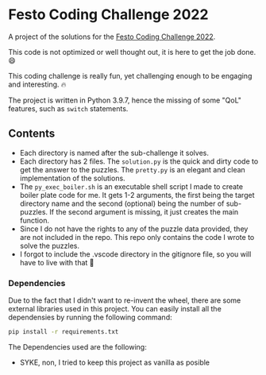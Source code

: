 # Festo Coding Challenge 2022

A project of the solutions for the [Festo Coding Challenge 2022](https://2022.coding-challenge.festo.com).

This code is not optimized or well thought out, it is here to get the job done. 😄

This coding challenge is really fun, yet challenging enough to be engaging and interesting. 🔥

The project is written in Python 3.9.7, hence the missing of some "QoL" features, such as `switch` statements.

## Contents

- Each directory is named after the sub-challenge it solves.
- Each directory has 2 files. The `solution.py` is the quick and dirty code to get the answer to the puzzles. The `pretty.py` is an elegant and clean implementation of the solutions.
- The `py_exec_boiler.sh` is an executable shell script I made to create boiler plate code for me. It gets 1-2 arguments, the first being the target directory name and the second (optional) being the number of sub-puzzles. If the second argument is missing, it just creates the main function.
- Since I do not have the rights to any of the puzzle data provided, they are not included in the repo. This repo only contains the code I wrote to solve the puzzles.
- I forgot to include the .vscode directory in the gitignore file, so you will have to live with that 🤙

### Dependencies

Due to the fact that I didn't want to re-invent the wheel, there are some external libraries used in this project. You can easily install all the dependensies by running the following command:

```bash
pip install -r requirements.txt  
```

The Dependencies used are the following:

* SYKE, non, I tried to keep this project as vanilla as posible
